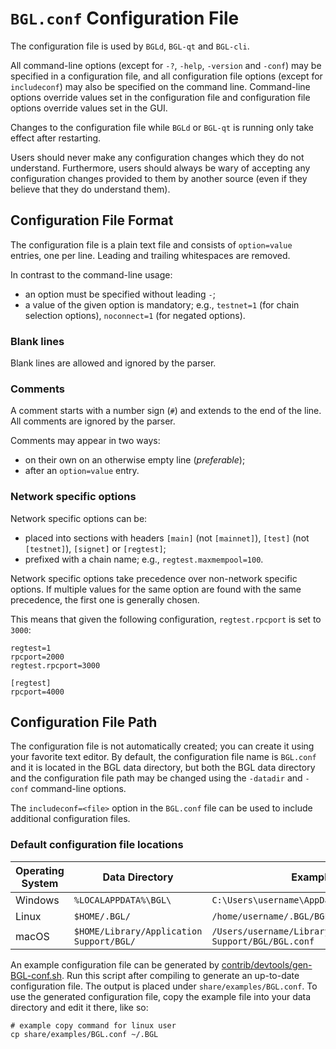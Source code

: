 # `BGL.conf` Configuration File

The configuration file is used by `BGLd`, `BGL-qt` and `BGL-cli`.

All command-line options (except for `-?`, `-help`, `-version` and `-conf`) may be specified in a configuration file, and all configuration file options (except for `includeconf`) may also be specified on the command line. Command-line options override values set in the configuration file and configuration file options override values set in the GUI.

Changes to the configuration file while `BGLd` or `BGL-qt` is running only take effect after restarting.

Users should never make any configuration changes which they do not understand. Furthermore, users should always be wary of accepting any configuration changes provided to them by another source (even if they believe that they do understand them).

## Configuration File Format

The configuration file is a plain text file and consists of `option=value` entries, one per line. Leading and trailing whitespaces are removed.

In contrast to the command-line usage:
- an option must be specified without leading `-`;
- a value of the given option is mandatory; e.g., `testnet=1` (for chain selection options), `noconnect=1` (for negated options).

### Blank lines

Blank lines are allowed and ignored by the parser.

### Comments

A comment starts with a number sign (`#`) and extends to the end of the line. All comments are ignored by the parser.

Comments may appear in two ways:
- on their own on an otherwise empty line (_preferable_);
- after an `option=value` entry.

### Network specific options

Network specific options can be:
- placed into sections with headers `[main]` (not `[mainnet]`), `[test]` (not `[testnet]`), `[signet]` or `[regtest]`;
- prefixed with a chain name; e.g., `regtest.maxmempool=100`.

Network specific options take precedence over non-network specific options.
If multiple values for the same option are found with the same precedence, the
first one is generally chosen.

This means that given the following configuration, `regtest.rpcport` is set to `3000`:

```
regtest=1
rpcport=2000
regtest.rpcport=3000

[regtest]
rpcport=4000
```

## Configuration File Path

The configuration file is not automatically created; you can create it using your favorite text editor. By default, the configuration file name is `BGL.conf` and it is located in the BGL data directory, but both the BGL data directory and the configuration file path may be changed using the `-datadir` and `-conf` command-line options.

The `includeconf=<file>` option in the `BGL.conf` file can be used to include additional configuration files.

### Default configuration file locations

Operating System | Data Directory | Example Path
-- | -- | --
Windows | `%LOCALAPPDATA%\BGL\` | `C:\Users\username\AppData\Local\BGL\BGL.conf`
Linux | `$HOME/.BGL/` | `/home/username/.BGL/BGL.conf`
macOS | `$HOME/Library/Application Support/BGL/` | `/Users/username/Library/Application Support/BGL/BGL.conf`

An example configuration file can be generated by [contrib/devtools/gen-BGL-conf.sh](../contrib/devtools/gen-BGL-conf.sh).
Run this script after compiling to generate an up-to-date configuration file.
The output is placed under `share/examples/BGL.conf`.
To use the generated configuration file, copy the example file into your data directory and edit it there, like so:

```
# example copy command for linux user
cp share/examples/BGL.conf ~/.BGL
```
